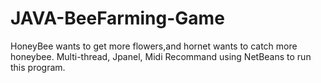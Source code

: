 JAVA-BeeFarming-Game
====================

HoneyBee wants to get more flowers,and hornet wants to catch more honeybee. Multi-thread, Jpanel, Midi
Recommand using NetBeans to run this program.
